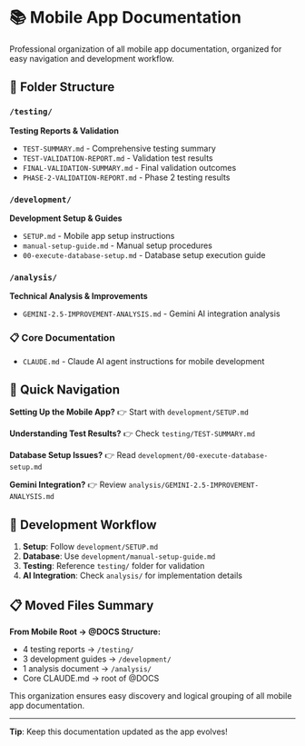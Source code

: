 # 📚 Mobile App Documentation

Professional organization of all mobile app documentation, organized for easy navigation and development workflow.

## 📁 Folder Structure

### `/testing/`
**Testing Reports & Validation**
- `TEST-SUMMARY.md` - Comprehensive testing summary
- `TEST-VALIDATION-REPORT.md` - Validation test results
- `FINAL-VALIDATION-SUMMARY.md` - Final validation outcomes
- `PHASE-2-VALIDATION-REPORT.md` - Phase 2 testing results

### `/development/`
**Development Setup & Guides**
- `SETUP.md` - Mobile app setup instructions
- `manual-setup-guide.md` - Manual setup procedures
- `00-execute-database-setup.md` - Database setup execution guide

### `/analysis/`
**Technical Analysis & Improvements**
- `GEMINI-2.5-IMPROVEMENT-ANALYSIS.md` - Gemini AI integration analysis

### 📋 Core Documentation
- `CLAUDE.md` - Claude AI agent instructions for mobile development

## 🎯 Quick Navigation

**Setting Up the Mobile App?**
👉 Start with `development/SETUP.md`

**Understanding Test Results?**
👉 Check `testing/TEST-SUMMARY.md`

**Database Setup Issues?**
👉 Read `development/00-execute-database-setup.md`

**Gemini Integration?**
👉 Review `analysis/GEMINI-2.5-IMPROVEMENT-ANALYSIS.md`

## 🔄 Development Workflow

1. **Setup**: Follow `development/SETUP.md`
2. **Database**: Use `development/manual-setup-guide.md`
3. **Testing**: Reference `testing/` folder for validation
4. **AI Integration**: Check `analysis/` for implementation details

## 📋 Moved Files Summary

**From Mobile Root → @DOCS Structure:**
- 4 testing reports → `/testing/`
- 3 development guides → `/development/` 
- 1 analysis document → `/analysis/`
- Core CLAUDE.md → root of @DOCS

This organization ensures easy discovery and logical grouping of all mobile app documentation.

---
**Tip**: Keep this documentation updated as the app evolves!